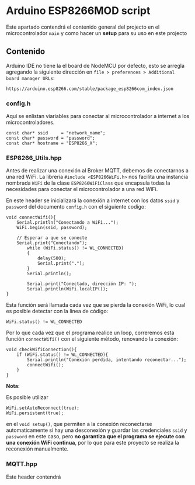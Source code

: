 # Arduino ESP8266MOD script

Este apartado contendrá el contenido general del projecto en el microcontrolador `main` y como hacer un **setup** para su uso en este projecto

## Contenido

Arduino IDE no tiene la el board de NodeMCU por defecto, esto se arregla agregando la siguiente dirección en `file > preferences > Additional board manager URLs`:

`https://arduino.esp8266.com/stable/package_esp8266com_index.json`

### config.h

Aquí se enlistan viariables para conectar al microcontrolador a internet a los microcontroladores.

```
const char* ssid     = "network_name";
const char* password = "password";
const char* hostname = "ESP8266_X";
```

### ESP8266_Utils.hpp

Antes de realizar una conexión al Broker MQTT, debemos de conectarnos a una red WiFi. La librería `#include <ESP8266WiFi.h>` nos facilita una instancia nombrada `WiFi` de la clase `ESP8266WiFiClass` que encapsula todas la necesidades para conectar el microcontrolador a una red WiFi.

En este header se inicializará la conexión a internet con los datos `ssid` y `password` del documento `config.h` con el siguiente codigo:

```
void connectWifi(){
    Serial.println("Conectando a WiFi...");
    WiFi.begin(ssid, password);

    // Esperar a que se conecte
    Serial.print("Conectando");
        while (WiFi.status() != WL_CONNECTED)
        {
            delay(500);
            Serial.print(".");
        }
        Serial.println();

        Serial.print("Conectado, dirección IP: ");
        Serial.println(WiFi.localIP());
}
```

Esta función será llamada cada vez que se pierda la conexión WiFi, lo cual es posible detectar con la linea de código:

```
WiFi.status() != WL_CONNECTED
```

Por lo que cada vez que el programa realice un loop, correremos esta función `connectWifi()` con el siguiente método, renovando la conexión:

```
void checkWifiConnection(){
    if (WiFi.status() != WL_CONNECTED){
        Serial.println("Conexión perdida, intentando reconectar...");
        connectWifi();
    }
}
```

**Nota:**

Es posible utilizar

```
WiFi.setAutoReconnect(true);
WiFi.persistent(true);
```

en el  `void setup()`, que permiten a la conexión reconectarse automaticamente si hay una desconexión y guardar las credenciales `ssid` y `password` en este caso, pero **no garantiza que el programa se ejecute con una conexión WiFi continua**, por lo que para este proyecto se realiza la reconexión manualmente.

### MQTT.hpp

Este header contendrá 